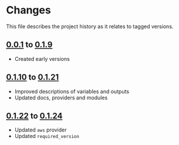 # Changes
This file describes the project history as it relates to tagged versions.

## [0.0.1](.) to [0.1.9](.)
- Created early versions

## [0.1.10](.) to [0.1.21](.)
- Improved descriptions of variables and outputs
- Updated docs, providers and modules

## [0.1.22](.) to [0.1.24](.)
- Updated `aws` provider
- Updated `required_version`
